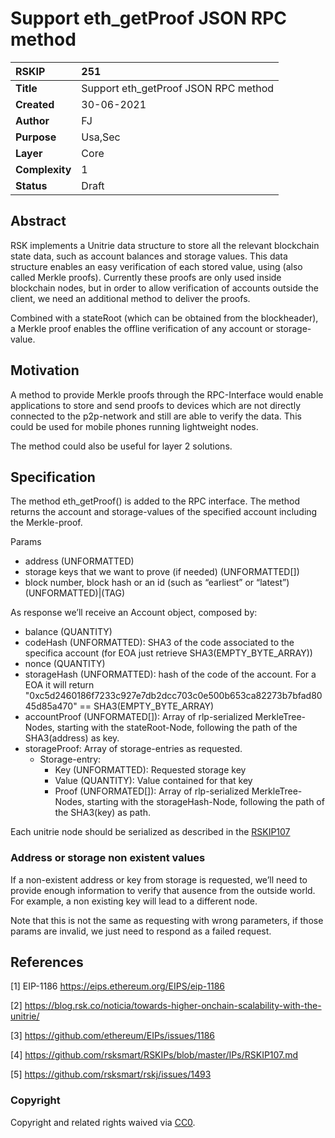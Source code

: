 # Support eth_getProof JSON RPC method

|RSKIP          |251           |
| :------------ |:-------------|
|**Title**      |Support eth_getProof JSON RPC method |
|**Created**    |30-06-2021 |
|**Author**     |FJ |
|**Purpose**    |Usa,Sec |
|**Layer**      |Core |
|**Complexity** |1 |
|**Status**     |Draft |

## Abstract

RSK implements a Unitrie data structure to store all the relevant blockchain state data, such as account balances and storage values. This data structure enables an easy verification of each stored value, using (also called Merkle proofs). Currently these proofs are only used inside blockchain nodes, but in order to allow verification of accounts outside the client, we need an additional method to deliver the proofs. 

Combined with a stateRoot (which can be obtained from the blockheader), a Merkle proof enables the offline verification of any account or storage-value. 

## Motivation

A method to provide Merkle proofs through the RPC-Interface would enable applications to store and send proofs to devices which are not directly connected to the p2p-network and still are able to verify the data. This could be used for mobile phones running lightweight nodes.

The method could also be useful for layer 2 solutions.

## Specification

The method eth_getProof() is added to the RPC interface. The method returns the account and storage-values of the specified account including the Merkle-proof.

Params
- address (UNFORMATTED)
- storage keys that we want to prove (if needed)  (UNFORMATTED[])
- block number, block hash or an id (such as “earliest” or “latest”)  (UNFORMATTED)|(TAG)

As response we’ll receive an Account object, composed by:

- balance (QUANTITY)
- codeHash (UNFORMATTED): SHA3 of the code associated to the specifica account (for EOA just retrieve SHA3(EMPTY_BYTE_ARRAY)) 
- nonce (QUANTITY)
- storageHash (UNFORMATTED): hash of the code of the account. For a EOA it will return "0xc5d2460186f7233c927e7db2dcc703c0e500b653ca82273b7bfad8045d85a470" == SHA3(EMPTY_BYTE_ARRAY)
- accountProof (UNFORMATED[]): Array of rlp-serialized MerkleTree-Nodes, starting with the stateRoot-Node, following the path of the SHA3(address) as key.
- storageProof: Array of storage-entries as requested.
    - Storage-entry:
        - Key (UNFORMATTED): Requested storage key 
        - Value (QUANTITY): Value contained for that key
        - Proof (UNFORMATED[]): Array of rlp-serialized MerkleTree-Nodes, starting with the storageHash-Node, following the path of the SHA3(key) as path.

Each unitrie node should be serialized as described in the [RSKIP107](https://github.com/rsksmart/RSKIPs/blob/master/IPs/RSKIP107.md)

### Address or storage non existent values

If a non-existent address or key from storage is requested, we’ll need to provide enough information to verify that ausence from the outside world. For example, a non existing key will lead to a different node.

Note that this is not the same as requesting with wrong parameters, if those params are invalid, we just need to respond as a failed request. 

## References

[1] EIP-1186 https://eips.ethereum.org/EIPS/eip-1186

[2] https://blog.rsk.co/noticia/towards-higher-onchain-scalability-with-the-unitrie/

[3] https://github.com/ethereum/EIPs/issues/1186

[4] https://github.com/rsksmart/RSKIPs/blob/master/IPs/RSKIP107.md

[5] https://github.com/rsksmart/rskj/issues/1493



### Copyright

Copyright and related rights waived via [CC0](https://creativecommons.org/publicdomain/zero/1.0/).
